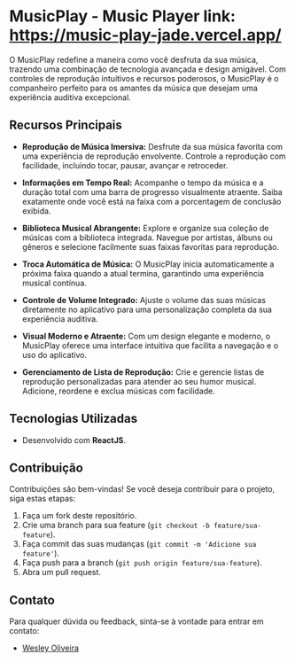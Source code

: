 # MusicPlay - Music Player link: https://music-play-jade.vercel.app/

O MusicPlay redefine a maneira como você desfruta da sua música, trazendo uma combinação de tecnologia avançada e design amigável. Com controles de reprodução intuitivos e recursos poderosos, o MusicPlay é o companheiro perfeito para os amantes da música que desejam uma experiência auditiva excepcional.

## Recursos Principais

- **Reprodução de Música Imersiva:** Desfrute da sua música favorita com uma experiência de reprodução envolvente. Controle a reprodução com facilidade, incluindo tocar, pausar, avançar e retroceder.

- **Informações em Tempo Real:** Acompanhe o tempo da música e a duração total com uma barra de progresso visualmente atraente. Saiba exatamente onde você está na faixa com a porcentagem de conclusão exibida.

- **Biblioteca Musical Abrangente:** Explore e organize sua coleção de músicas com a biblioteca integrada. Navegue por artistas, álbuns ou gêneros e selecione facilmente suas faixas favoritas para reprodução.

- **Troca Automática de Música:** O MusicPlay inicia automaticamente a próxima faixa quando a atual termina, garantindo uma experiência musical contínua.

- **Controle de Volume Integrado:** Ajuste o volume das suas músicas diretamente no aplicativo para uma personalização completa da sua experiência auditiva.

- **Visual Moderno e Atraente:** Com um design elegante e moderno, o MusicPlay oferece uma interface intuitiva que facilita a navegação e o uso do aplicativo.

- **Gerenciamento de Lista de Reprodução:** Crie e gerencie listas de reprodução personalizadas para atender ao seu humor musical. Adicione, reordene e exclua músicas com facilidade.

## Tecnologias Utilizadas

- Desenvolvido com **ReactJS**.

## Contribuição

Contribuições são bem-vindas! Se você deseja contribuir para o projeto, siga estas etapas:
1. Faça um fork deste repositório.
2. Crie uma branch para sua feature (`git checkout -b feature/sua-feature`).
3. Faça commit das suas mudanças (`git commit -m 'Adicione sua feature'`).
4. Faça push para a branch (`git push origin feature/sua-feature`).
5. Abra um pull request.

## Contato

Para qualquer dúvida ou feedback, sinta-se à vontade para entrar em contato:

- [Wesley Oliveira](https://www.linkedin.com/in/wesley-oliveira-47621b137/)



